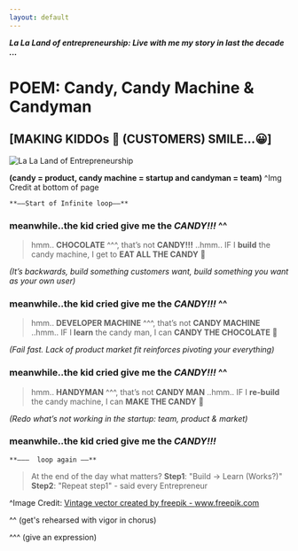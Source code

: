 ```yaml
---
layout: default
---
```


***La La Land of entrepreneurship: Live with me my story in last the decade ...***

# POEM: Candy, Candy Machine & Candyman 

## [MAKING KIDDOs 👶 (CUSTOMERS) SMILE…😀]

![La La Land of Entrepreneurship](https://sagungarg.com/assets/img/candy-man.png) 

**(candy = product, candy machine = startup and candyman = team)** ^Img Credit at bottom of page

```
**——Start of Infinite loop——**
```

### meanwhile..the kid cried give me the ***CANDY!!!*** ^^

> hmm.. **CHOCOLATE** ^^^, that’s not **CANDY!!!** ..hmm..
  IF I **build** the candy machine, I get to **EAT ALL THE CANDY** 🤩

*(It’s backwards, build something customers want, build something you want as your own user)*


### meanwhile..the kid cried give me the ***CANDY!!!*** ^^

> hmm.. **DEVELOPER MACHINE** ^^^, that’s not **CANDY MACHINE** ..hmm..
  IF I **learn** the candy man, I can **CANDY THE CHOCOLATE** 🤩

*(Fail fast. Lack of product market fit reinforces pivoting your everything)*


### meanwhile..the kid  cried give me the ***CANDY!!!*** ^^

> hmm.. **HANDYMAN** ^^^, that’s not **CANDY MAN** ..hmm.. 
  IF I **re-build** the candy machine, I can **MAKE THE CANDY** 🤩

*(Redo what’s not working in the startup: team, product & market)*

### meanwhile..the kid  cried give me the ***CANDY!!!***

```
**———  loop again ——**
```

> At the end of the day what matters? **Step1**: "Build -> Learn (Works?)" **Step2**: "Repeat step1" - said every Entrepreneur



^Image Credit: <a href='https://www.freepik.com/vectors/vintage'>Vintage vector created by freepik - www.freepik.com</a>

^^ (get's rehearsed with vigor in chorus)

^^^ (give an expression)

